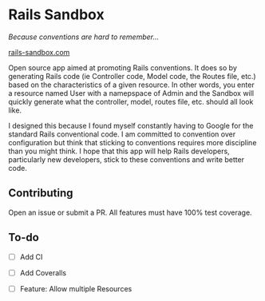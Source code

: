 # Rails Sandbox

_Because conventions are hard to remember..._

[rails-sandbox.com](http://rails-sandbox.com)

Open source app aimed at promoting Rails conventions. It does so by generating Rails code (ie Controller code, Model code, the Routes file, etc.) based on the characteristics of a given resource. In other words, you enter a resource named User with a namepspace of Admin and the Sandbox will quickly generate what the controller, model, routes file, etc. should all look like.

I designed this because I found myself constantly having to Google for the standard Rails conventional code. I am committed to convention over configuration but think that sticking to conventions requires more discipline than you might think. I hope that this app will help Rails developers, particularly new developers, stick to these conventions and write better code.

## Contributing

Open an issue or submit a PR. All features must have 100% test coverage.

## To-do

- [ ] Add CI
- [ ] Add Coveralls
- [ ] Feature: Allow multiple Resources

